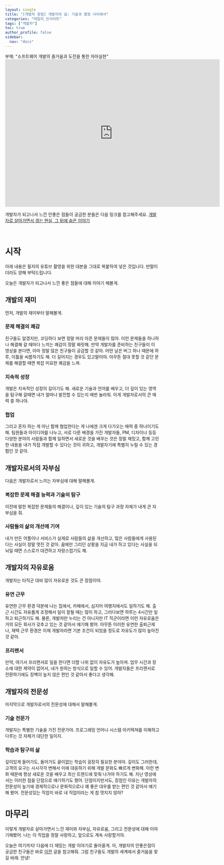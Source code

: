 ```yaml
---
layout: single
title: "[개발자 장점] 개발자의 길: 기술과 열정 사이에서"
categories: "데일리_인사이트"
tags: ["개발자"]
toc: true
author_profile: false
sidebar:
  nav: "docs"
---
```


<div class="notice--success">
  부제: "소프트웨어 개발의 즐거움과 도전을 통한 자아실현"
</div>

<div class="embed-container">
  <iframe
      src="https://www.youtube.com/embed/mWZmIn9Vi9g"
      width="700"
      height="480"
      frameborder="0"
      allowfullscreen="true">
  </iframe>
</div>

개발자가 되고나서 느낀 안좋은 점들이 궁금한 분들은 다음 링크를 참고해주세요. <a href="https://woorim960.github.io/%EB%8D%B0%EC%9D%BC%EB%A6%AC_%EC%9D%B8%EC%82%AC%EC%9D%B4%ED%8A%B8/developer-disavantage">개발자로 살아가면서 겪는 현실, 그 뒤에 숨은 이야기</a>

<br>

# 시작

<div class="notice--error">
  아래 내용은 필자의 유튜브 촬영을 위한 대본을 그대로 복붙하여 넣은 것입니다.  
  반말이더라도 양해 부탁드립니다.
</div>

오늘은 개발자가 되고나서 느낀 좋은 점들에 대해 이야기 해볼게.

## 개발의 재미

먼저, 개발의 재미부터 말해볼게.

### 문제 해결의 쾌감

친구들도 알겠지만, 코딩하다 보면 정말 머리 아픈 문제들이 많아. 이런 문제들을 하나하나 해결해 갈 때마다 느끼는 쾌감이 정말 짜릿해. 만약 개발자를 준비하는 친구들이 이 영상을 본다면, 아마 정말 많은 친구들이 공감할 것 같아. 어떤 날은 버그 하나 때문에 하루, 이틀을 씨름하기도 해. 더 길어지는 경우도 있고말이야. 아무튼 절대 못할 것 같던 문제를 해결할 때면 복잡 미묘한 쾌감을 느껴.

### 지속적 성장

개발은 지속적인 성장의 길이기도 해. 새로운 기술과 언어를 배우고, 더 깊이 있는 영역을 탐구해 갈때면 내가 얼마나 발전할 수 있는지 매번 놀라워. 이게 개발자로서의 큰 매력 중 하나야.

### 협업

그리고 혼자 하는 게 아닌 함께 협업한다는 게 나에겐 크게 다가오는 매력 중 하나이기도 해. 팀원들과 아이디어를 나누고, 서로 다른 배경을 가진 개발자들, PM, 디자이너 등등 다양한 분야의 사람들과 함께 일하면서 새로운 것을 배우는 것은 정말 재밌고, 함께 고민한 내용을 내가 직접 개발할 수 있다는 것이 귀하고, 개발자기에 특별히 누릴 수 있는 경험인 것 같아.

## 개발자로서의 자부심

다음은 개발자로서 느끼는 자부심에 대해 말해볼게.

### 복잡한 문제 해결 능력과 기술의 탐구

이전에 말한 복잡한 문제들의 해결이나, 깊이 있는 기술의 탐구 과정 자체가 내게 큰 자부심을 줘.

### 사람들의 삶의 개선에 기여

내가 만든 어플이나 서비스가 실제로 사람들의 삶을 개선하고, 많은 사람들에게 사용된다는 사실이 정말 멋진 것 같아. 꿈에만 그리던 상황을 지금 내가 하고 있다는 사실을 되뇌일 때면 스스로가 대견하고 자랑스럽기도 해.

## 개발자의 자유로움

개발자는 타직군 대비 많이 자유로운 것도 큰 장점이야.

### 유연 근무

유연한 근무 환경 덕분에 나는 집에서, 카페에서, 심지어 여행지에서도 일하기도 해. 출근 시간도 자유롭게 조정해서 일이 잘될 때는 많이 하고, 그러다보면 하루는 4시간만 일하고 퇴근하기도 해. 물론, 개발자만 누리는 건 아니지만 IT 직군이라면 이런 자유로움은 거의 모든 회사가 갖추고 있는 것 같아서 얘기해 봤어. 아무튼 이러한 유연한 출퇴근제나, 재택 근무 환경은 이제 개발자라면 기본 조건이 되었을 정도로 자유도가 많이 높아진 것 같아.

### 프리랜서

만약, 여기서 프리랜서로 일을 한다면 더할 나위 없이 자유도가 높아져. 업무 시간과 장소에 대한 제약이 없어서, 내가 원하는 방식으로 일할 수 있어. 개발자들은 프리랜서로 전환하기에도 장벽이 높지 않은 편인 것 같아서 좋다고 생각해.

## 개발자의 전문성

마지막으로 개발자로서의 전문성에 대해서 말해볼게.

### 기술 전문가

개발자는 특별한 기술을 가진 전문가야. 프로그래밍 언어나 시스템 아키텍쳐를 이해하고 다루는 것 자체가 대단한 일이지.

### 학습과 탐구의 삶

깊이있게 들어가도, 들어가도 끝이없는 학습이 굉장히 필요한 분야야. 깊이도 그러한데, 고객의 요구는 시시각각 변해서 이에 대응하기 위해 개발 문화도 빠르게 변화해. 이런 변화 때문에 항상 새로운 것을 배우고 최신 트렌드에 맞춰 나가야 하기도 해. 지난 영상에서는 이러한 점을 단점으로 얘기하기도 했어. 단점이지만서도, 장점인 이유는 개발자의 전문성이 높기에 경제적으로나 문화적으로나 꽤 좋은 대우를 받는 편인 것 같아서 얘기해 봤어. 전문성있는 직업이 바로 내 직업이라는 게 참 멋지지 않아?

# 마무리

이렇게 개발자로 살아가면서 느낀 재미와 자부심, 자유로움, 그리고 전문성에 대해 이야기해봤어. 나는 이 직업을 정말 사랑하고, 앞으로도 계속 사랑할거야.

오늘은 여기까지! 다음에 더 재밌는 개발 이야기로 돌아올게. 아, 개발자의 안좋은점이 궁금한 친구들은 바로 <a href="https://woorim960.github.io/%EB%8D%B0%EC%9D%BC%EB%A6%AC_%EC%9D%B8%EC%82%AC%EC%9D%B4%ED%8A%B8/developer-disavantage">이전</a> 글을 참고해줘. 그럼 친구들도 개발의 세계에서 즐거움을 찾길 바래. 안녕!
